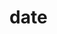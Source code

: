 # date

<!-- TODO-START
TODO: Fill short description here.

## Type signature

TODO: Fill type signature down below.

```
any ⇒ any
```

## Examples

TODO: List at least one example down below.

```javascript
date(); // ⇒ TODO
```

## Questions

TODO: List questions that may this function answers.
TODO-END -->
